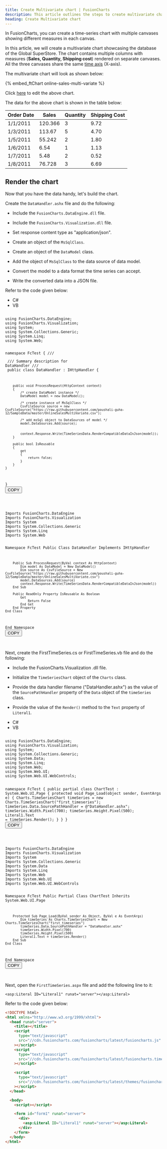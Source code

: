 ```yaml
---
title: Create Multivariate chart | FusionCharts
description: This article outlines the steps to create multivariate chart.
heading: Create Multivariate chart
---
```


In FusionCharts, you can create a time-series chart with multiple canvases showing different measures in each canvas.

In this article, we will create a multivariate chart showcasing the database of the Global SuperStore. The chart contains multiple columns with measures (**Sales, Quantity, Shipping cost**) rendered on separate canvases. All the three canvases share the same [time axis](/fusiontime/fusiontime-component/time-axis) (X-axis).

The multivariate chart will look as shown below:

{% embed_ftChart online-sales-multi-variate %}

Click [here](https://jsfiddle.net/fusioncharts/yfewbpLq/) to edit the above chart.

The data for the above chart is shown in the table below:

| Order Date | Sales   | Quantity | Shipping Cost |
| ---------- | ------- | -------- | ------------- |
| 1/1/2011   | 120.366 | 3        | 9.72          |
| 1/3/2011   | 113.67  | 5        | 4.70          |
| 1/5/2011   | 55.242  | 2        | 1.80          |
| 1/6/2011   | 6.54    | 1        | 1.13          |
| 1/7/2011   | 5.48    | 2        | 0.52          |
| 1/8/2011   | 76.728  | 3        | 6.69          |

## Render the chart

Now that you have the data handy, let's build the chart.

Create the `DataHandler.ashx` file and do the following:

- Include the `FusionCharts.DataEngine.dll` file.

- Include the `FusionCharts.Visualization.dll` file.

- Set response content type as "application/json".

- Create an object of the `MsSqlClass`.

- Create an object of the `DataModel` class.

- Add the object of `MsSqlClass` to the data source of data model.

- Convert the model to a data format the time series can accept.

- Write the converted data into a JSON file.

Refer to the code given below:

<div class="code-wrapper">
<ul class='code-tabs extra-tabs'>
    <li class='active'><a data-toggle='csharp'>C#</a></li>
    <li><a data-toggle='vb'>VB</a></li>
</ul>
<div class='tab-content extra-tabs'>

<div class='tab csharp-tab active'>
<pre><code class="language-csharp">
using FusionCharts.DataEngine;
using FusionCharts.Visualization;
using System;
using System.Collections.Generic;
using System.Linq;
using System.Web;

namespace FcTest
{
    /// <summary>
    /// Summary description for DataHandler
    /// </summary>
    public class DataHandler : IHttpHandler
    {

        public void ProcessRequest(HttpContext context)
        {
            /* create DataModel instance */
            DataModel model = new DataModel();

            /* create instance of MsSqlClass */
            CsvFileSource source = new CsvFileSource("https://raw.githubusercontent.com/poushali-guha-12/SampleData/master/OnlineSalesMultiVariate.csv");

            /* add msSql object to DataSources of model */
            model.DataSources.Add(source);

            
            context.Response.Write(TimeSeriesData.RenderCompatibleDataInJson(model));
        }

        public bool IsReusable
        {
            get
            {
                return false;
            }
        }
    }
}
</code><button class='btn btn-outline-secondary btn-copy' title='Copy to clipboard'>COPY</button>

</pre>
</div>

<div class='tab vb-tab'>
<pre><code class="language-csharp">
Imports FusionCharts.DataEngine
Imports FusionCharts.Visualization
Imports System
Imports System.Collections.Generic
Imports System.Linq
Imports System.Web

Namespace FcTest
    Public Class DataHandler
        Implements IHttpHandler

        Public Sub ProcessRequest(ByVal context As HttpContext)
            Dim model As DataModel = New DataModel()
            Dim source As CsvFileSource = New CsvFileSource("https://raw.githubusercontent.com/poushali-guha-12/SampleData/master/OnlineSalesMultiVariate.csv")
            model.DataSources.Add(source)
            context.Response.Write(TimeSeriesData.RenderCompatibleDataInJson(model))
        End Sub

        Public ReadOnly Property IsReusable As Boolean
            Get
                Return False
            End Get
        End Property
    End Class
End Namespace
</code><button class='btn btn-outline-secondary btn-copy' title='Copy to clipboard'>COPY</button>

</pre>
</div>
</div>
</div>

Next, create the FirstTimeSeries.cs or FirstTimeSeries.vb file and do the following:

- Include the FusionCharts.Visualization .dll file.

- Initialize the `TimeSeriesChart` object of the `Charts` class.

- Provide the data handler filename ("DataHandler.ashx") as the value of the `SourcePathHandler` property of the `Data` object of the `timeSeries` class.

- Provide the value of the `Render()` method to the `Text` property of `Literal1`.

<div class="code-wrapper">
<ul class='code-tabs extra-tabs'>
    <li class='active'><a data-toggle='csharp'>C#</a></li>
    <li><a data-toggle='vb'>VB</a></li>
</ul>
<div class='tab-content extra-tabs'>

<div class='tab csharp-tab active'>
<pre><code class="language-csharp">
using FusionCharts.DataEngine;
using FusionCharts.Visualization;
using System;
using System.Collections.Generic;
using System.Data;
using System.Linq;
using System.Web;
using System.Web.UI;
using System.Web.UI.WebControls;

namespace FcTest
{
    public partial class ChartTest : System.Web.UI.Page
    {
        protected void Page_Load(object sender, EventArgs e)
        {
            Charts.TimeSeriesChart timeSeries = new Charts.TimeSeriesChart("first_timeseries");
            timeSeries.Data.SourcePathHandler = @"DataHandler.ashx";
            timeSeries.Width.Pixel(700);
            timeSeries.Height.Pixel(500);
            Literal1.Text = timeSeries.Render();
        }
    }
}
</code><button class='btn btn-outline-secondary btn-copy' title='Copy to clipboard'>COPY</button>

</pre>
</div>

<div class='tab vb-tab'>
<pre><code class="language-csharp">
Imports FusionCharts.DataEngine
Imports FusionCharts.Visualization
Imports System
Imports System.Collections.Generic
Imports System.Data
Imports System.Linq
Imports System.Web
Imports System.Web.UI
Imports System.Web.UI.WebControls

Namespace FcTest
    Public Partial Class ChartTest
        Inherits System.Web.UI.Page

        Protected Sub Page_Load(ByVal sender As Object, ByVal e As EventArgs)
            Dim timeSeries As Charts.TimeSeriesChart = New Charts.TimeSeriesChart("first_timeseries")
            timeSeries.Data.SourcePathHandler = "DataHandler.ashx"
            timeSeries.Width.Pixel(700)
            timeSeries.Height.Pixel(500)
            Literal1.Text = timeSeries.Render()
        End Sub
    End Class
End Namespace
</code><button class='btn btn-outline-secondary btn-copy' title='Copy to clipboard'>COPY</button>

</pre>
</div>
</div>
</div>

Next, open the `FirstTimeSeries.aspx` file and add the following line to it:

`<asp:Literal ID="Literal1" runat="server"></asp:Literal>`

Refer to the code given below:

```html
<!DOCTYPE html>
<html xmlns="http://www.w3.org/1999/xhtml">
  <head runat="server">
    <title></title>
    <script
      type="text/javascript"
      src="//cdn.fusioncharts.com/fusioncharts/latest/fusioncharts.js"
    ></script>
    <script
      type="text/javascript"
      src="//cdn.fusioncharts.com/fusioncharts/latest/fusioncharts.timeseries.js"
    ></script>

    <script
      type="text/javascript"
      src="//cdn.fusioncharts.com/fusioncharts/latest/themes/fusioncharts.theme.fusion.js"
    ></script>
  </head>

  <body>
    <script></script>

    <form id="form1" runat="server">
      <div>
        <asp:Literal ID="Literal1" runat="server"></asp:Literal>
      </div>
    </form>
  </body>
</html>
```
